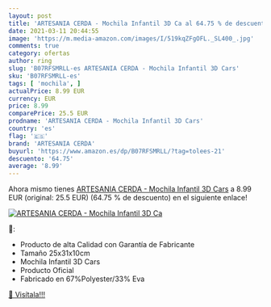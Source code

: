 ```yaml
---
layout: post
title: 'ARTESANIA CERDA - Mochila Infantil 3D Ca al 64.75 % de descuento'
date: 2021-03-11 20:44:55
image: 'https://m.media-amazon.com/images/I/519kqZFgOFL._SL400_.jpg'
comments: true
category: ofertas
author: ring
slug: 'B07RFSMRLL-es ARTESANIA CERDA - Mochila Infantil 3D Cars'
sku: 'B07RFSMRLL-es'
tags: [ 'mochila', ]
actualPrice: 8.99 EUR
currency: EUR
price: 8.99
comparePrice: 25.5 EUR
prodname: 'ARTESANIA CERDA - Mochila Infantil 3D Cars'
country: 'es'
flag: '🇪🇸'
brand: 'ARTESANIA CERDA'
buyurl: 'https://www.amazon.es/dp/B07RFSMRLL/?tag=tolees-21'
descuento: '64.75'
average: '8.99'
---
```


Ahora mismo tienes [ARTESANIA CERDA - Mochila Infantil 3D Cars](https://www.amazon.es/dp/B07RFSMRLL/?tag=tolees-21) a 8.99 EUR (original: 25.5 EUR) (64.75 %  de descuento) en el siguiente enlace!

[![ARTESANIA CERDA - Mochila Infantil 3D Ca](https://m.media-amazon.com/images/I/519kqZFgOFL._SL400_.jpg)](https://www.amazon.es/dp/B07RFSMRLL/?tag=tolees-21)

🔎:

- Producto de alta Calidad con Garantía de Fabricante
- Tamaño 25x31x10cm
- Mochila Infantil 3D Cars
- Producto Oficial
- Fabricado en 67%Polyester/33% Eva

[🛒 Visítala!!!](https://www.amazon.es/dp/B07RFSMRLL/?tag=tolees-21)

